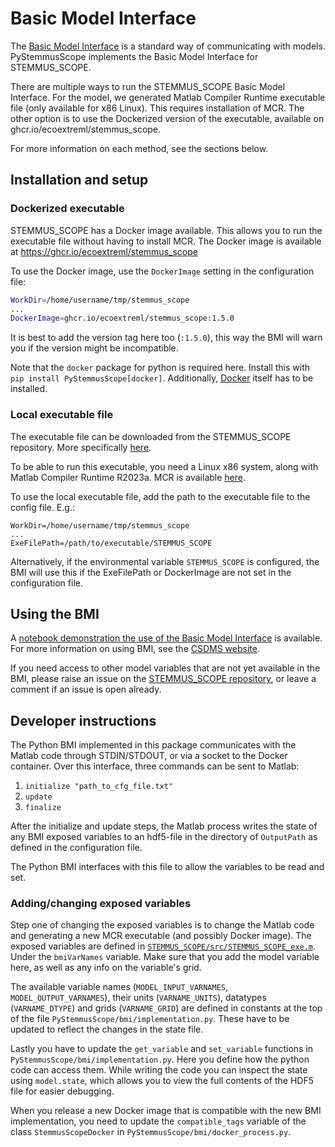 # Basic Model Interface
The [Basic Model Interface](https://csdms.colorado.edu/wiki/BMI) is a standard way of communicating with models.
PyStemmusScope implements the Basic Model Interface for STEMMUS_SCOPE.

There are multiple ways to run the STEMMUS_SCOPE Basic Model Interface.
For the model, we generated Matlab Compiler Runtime executable file (only available for x86 Linux).
This requires installation of MCR.
The other option is to use the Dockerized version of the executable, available on ghcr.io/ecoextreml/stemmus_scope.

For more information on each method, see the sections below.

## Installation and setup

### Dockerized executable
STEMMUS_SCOPE has a Docker image available. This allows you to run the executable file without having to install MCR.
The Docker image is available at https://ghcr.io/ecoextreml/stemmus_scope

To use the Docker image, use the `DockerImage` setting in the configuration file:
```sh
WorkDir=/home/username/tmp/stemmus_scope
...
DockerImage=ghcr.io/ecoextreml/stemmus_scope:1.5.0
```

It is best to add the version tag here too (`:1.5.0`), this way the BMI will warn you if the version might be incompatible.

Note that the `docker` package for python is required here. Install this with `pip install PyStemmusScope[docker]`.
Additionally, [Docker](https://docs.docker.com/get-docker/) itself has to be installed.

### Local executable file
The executable file can be downloaded from the STEMMUS_SCOPE repository. More specifically [here](https://github.com/EcoExtreML/STEMMUS_SCOPE/tree/main/run_model_on_snellius/exe).

To be able to run this executable, you need a Linux x86 system, along with Matlab Compiler Runtime R2023a. MCR is available [here](https://nl.mathworks.com/products/compiler/matlab-runtime.html).

To use the local executable file, add the path to the executable file to the config file. E.g.:
```
WorkDir=/home/username/tmp/stemmus_scope
...
ExeFilePath=/path/to/executable/STEMMUS_SCOPE
```

Alternatively, if the environmental variable `STEMMUS_SCOPE` is configured, the BMI will use this if the ExeFilePath or DockerImage are not set in the configuration file.

## Using the BMI

A [notebook demonstration the use of the Basic Model Interface](BMI_demo.ipynb) is available.
For more information on using BMI, see the [CSDMS website](https://csdms.colorado.edu/wiki/BMI).

If you need access to other model variables that are not yet available in the BMI, please raise an issue on the [STEMMUS_SCOPE repository](https://github.com/EcoExtreML/STEMMUS_SCOPE/issues), or leave a comment if an issue is open already.

## Developer instructions

The Python BMI implemented in this package communicates with the Matlab code through STDIN/STDOUT, or via a socket to the Docker container.
Over this interface, three commands can be sent to Matlab:

1. `initialize "path_to_cfg_file.txt"`
2. `update`
3. `finalize`

After the initialize and update steps, the Matlab process writes the state of any BMI exposed variables to an hdf5-file in the directory of `OutputPath` as defined in the configuration file.

The Python BMI interfaces with this file to allow the variables to be read and set.

### Adding/changing exposed variables

Step one of changing the exposed variables is to change the Matlab code and generating a new MCR executable (and possibly Docker image).
The exposed variables are defined in [`STEMMUS_SCOPE/src/STEMMUS_SCOPE_exe.m`](https://github.com/EcoExtreML/STEMMUS_SCOPE/blob/main/src/STEMMUS_SCOPE_exe.m).
Under the `bmiVarNames` variable.
Make sure that you add the model variable here, as well as any info on the variable's grid.

The available variable names (`MODEL_INPUT_VARNAMES`, `MODEL_OUTPUT_VARNAMES`), their units (`VARNAME_UNITS`), datatypes (`VARNAME_DTYPE`) and grids (`VARNAME_GRID`) are defined in constants at the top of the file `PyStemmusScope/bmi/implementation.py`.
These have to be updated to reflect the changes in the state file.

Lastly you have to update the `get_variable` and `set_variable` functions in `PyStemmusScope/bmi/implementation.py`.
Here you define how the python code can access them.
While writing the code you can inspect the state using `model.state`, which allows you to view the full contents of the HDF5 file for easier debugging.

When you release a new Docker image that is compatible with the new BMI implementation, you need to update the `compatible_tags` variable of the class `StemmusScopeDocker` in `PyStemmusScope/bmi/docker_process.py`.
